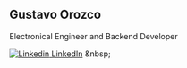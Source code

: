 <!--
**Tavo826/tavo826** is a ✨ _special_ ✨ repository because its `README.md` (this file) appears on your GitHub profile.

Here are some ideas to get you started:

- 🔭 I’m currently working on ...
- 🌱 I’m currently learning ...
- 👯 I’m looking to collaborate on ...
- 🤔 I’m looking for help with ...
- 💬 Ask me about ...
- 📫 How to reach me: ...
- 😄 Pronouns: ...
- ⚡ Fun fact: ...
-->

## Gustavo Orozco

Electronical Engineer and Backend Developer

[![Linkedin](https://i.sstatic.net/gVE0j.png) LinkedIn]([https://www.linkedin.com/](https://www.linkedin.com/in/tavo826/))
&nbsp;

